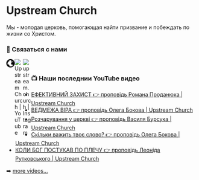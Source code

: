 # Upstream Church

Мы - молодая церковь, помогающая найти призвание и побеждать по жизни со Христом.

### 👥 Связаться с нами

[<img align="left" alt="upstream.life" width="22px" src="https://raw.githubusercontent.com/iconic/open-iconic/master/svg/globe.svg" />][website]
[<img align="left" alt="UpstreamChurch | YouTube" width="22px" src="https://cdn.jsdelivr.net/npm/simple-icons@v3/icons/youtube.svg" />][youtube]
[<img align="left" alt="upstream.church | Instagram" width="22px" src="https://cdn.jsdelivr.net/npm/simple-icons@v3/icons/instagram.svg" />][instagram]

<br />

### 📺 Наши последнии YouTube видео
<!-- YOUTUBE:START -->
- [ЕФЕКТИВНИЙ ЗАХИСТ 👉 проповідь Романа Проданюка | Upstream Church](https://www.youtube.com/watch?v=yQI0UHJTX1I)
- [ВЕДМЕЖА ВІРА 👉 проповідь Олега Бокова | Upstream Church](https://www.youtube.com/watch?v=REcOCYuJM3I)
- [Розчарування у церкві 👉 проповідь Василя Бурсука | Upstream Church](https://www.youtube.com/watch?v=uln4ZevYEI0)
- [Скільки важить твоє слово? 👉 проповідь Олега Бокова | Upstream Church](https://www.youtube.com/watch?v=Jd8rFILeh4A)
- [КОЛИ БОГ ПОСТУКАВ ПО ПЛЕЧУ 👉 проповідь Леоніда Рутковського | Upstream Church](https://www.youtube.com/watch?v=ora8H7NfGWc)
<!-- YOUTUBE:END -->

➡️ [more videos...](https://youtube.com/UpstreamChurch)

[website]: https://upstream.life/
[youtube]: https://youtube.com/UpstreamChurch
[instagram]: https://www.instagram.com/upstream.church
